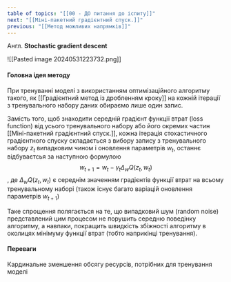 ```yaml
---
table of topics: "[[00 - ДО питання до іспиту]]"
next: "[[Міні-пакетний градієнтний спуск.]]"
previous: "[[Метод можливих напрямків]]"
---
```

Англ. **Stochastic gradient descent**

![[Pasted image 20240531223732.png]]
#### Головна ідея методу
При тренуванні моделі з використанням оптимізаційного алгоритму такого, як [[Градієнтний метод із дробленням кроку]] на кожній ітерації з тренувального набору даних обираємо лише один запис. 

Замість того, щоб знаходити середній градієнт функції втрат (loss function) від усього тренувального набору або його окремих частин [[Міні-пакетний градієнтний спуск.]], кожна ітерація стохастичного градієнтного спуску складається з вибору запису з тренувального набору $z_t$ випадковим чином і оновлення параметрів $w_t$, останнє відбуваєтсья за наступною формулою $$w_{t+1} = w_t - \gamma_t \Delta_w Q(z_t, w_t)$$, де $\Delta_w Q(z_t, w_t)$ є середнім значенням градієнтів функції втрат на всьому тренувальному наборі (також існує багато варіацій оновлення параметрів $w_{t+1}$)

Таке спрощення полягається на те, що випадковий шум (random noise) представлений цим процесом не порушить середню поведінку алгоритму, а навпаки, покращить швидкість збіжності алгоритму в околицях мінімуму функції втрат (тобто наприкінці тренування). 

#### Переваги
Кардинальне зменшення обсягу ресурсів, потрібних для тренування моделі
